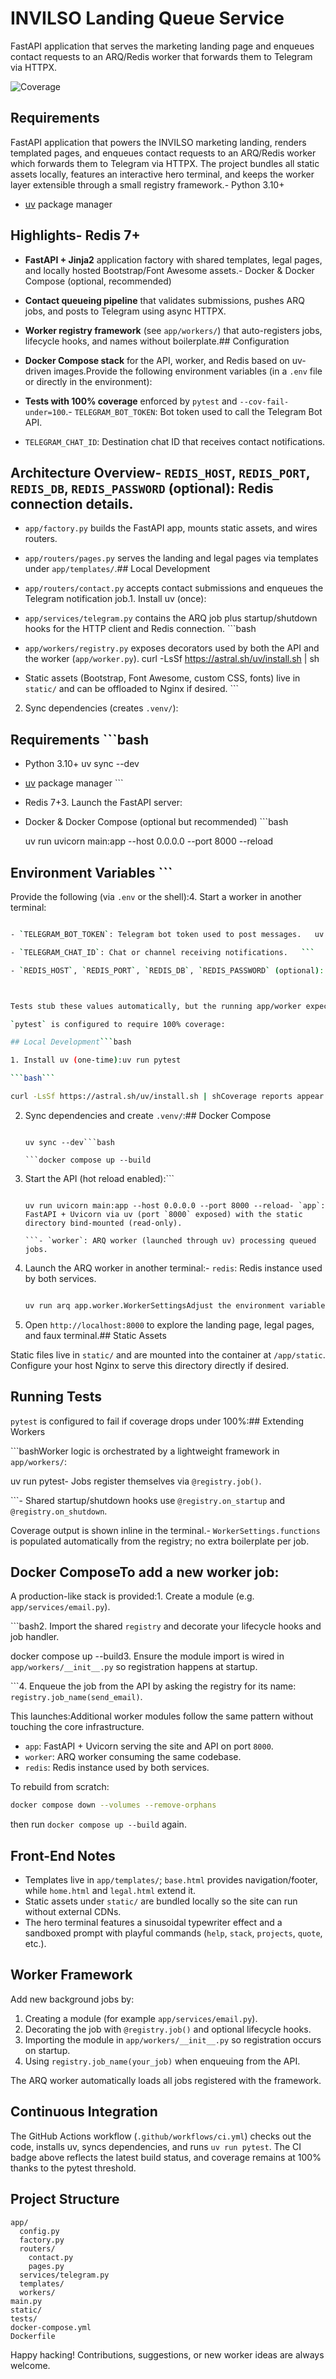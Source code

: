 # INVILSO Landing Queue Service



FastAPI application that serves the marketing landing page and enqueues contact requests to an ARQ/Redis worker that forwards them to Telegram via HTTPX.

![Coverage](https://img.shields.io/badge/coverage-100%25-brightgreen)

## Requirements

FastAPI application that powers the INVILSO marketing landing, renders templated pages, and enqueues contact requests to an ARQ/Redis worker which forwards them to Telegram via HTTPX. The project bundles all static assets locally, features an interactive hero terminal, and keeps the worker layer extensible through a small registry framework.- Python 3.10+

- [uv](https://docs.astral.sh/uv/) package manager

## Highlights- Redis 7+

- **FastAPI + Jinja2** application factory with shared templates, legal pages, and locally hosted Bootstrap/Font Awesome assets.- Docker & Docker Compose (optional, recommended)

- **Contact queueing pipeline** that validates submissions, pushes ARQ jobs, and posts to Telegram using async HTTPX.

- **Worker registry framework** (see `app/workers/`) that auto-registers jobs, lifecycle hooks, and names without boilerplate.## Configuration

- **Docker Compose stack** for the API, worker, and Redis based on uv-driven images.Provide the following environment variables (in a `.env` file or directly in the environment):

- **Tests with 100% coverage** enforced by `pytest` and `--cov-fail-under=100`.- `TELEGRAM_BOT_TOKEN`: Bot token used to call the Telegram Bot API.

- `TELEGRAM_CHAT_ID`: Destination chat ID that receives contact notifications.

## Architecture Overview- `REDIS_HOST`, `REDIS_PORT`, `REDIS_DB`, `REDIS_PASSWORD` (optional): Redis connection details.

- `app/factory.py` builds the FastAPI app, mounts static assets, and wires routers.

- `app/routers/pages.py` serves the landing and legal pages via templates under `app/templates/`.## Local Development

- `app/routers/contact.py` accepts contact submissions and enqueues the Telegram notification job.1. Install uv (once):

- `app/services/telegram.py` contains the ARQ job plus startup/shutdown hooks for the HTTP client and Redis connection.   ```bash

- `app/workers/registry.py` exposes decorators used by both the API and the worker (`app/worker.py`).   curl -LsSf https://astral.sh/uv/install.sh | sh

- Static assets (Bootstrap, Font Awesome, custom CSS, fonts) live in `static/` and can be offloaded to Nginx if desired.   ```

2. Sync dependencies (creates `.venv/`):

## Requirements   ```bash

- Python 3.10+   uv sync --dev

- [uv](https://docs.astral.sh/uv/) package manager   ```

- Redis 7+3. Launch the FastAPI server:

- Docker & Docker Compose (optional but recommended)   ```bash

   uv run uvicorn main:app --host 0.0.0.0 --port 8000 --reload

## Environment Variables   ```

Provide the following (via `.env` or the shell):4. Start a worker in another terminal:

   ```bash

- `TELEGRAM_BOT_TOKEN`: Telegram bot token used to post messages.   uv run arq app.worker.WorkerSettings

- `TELEGRAM_CHAT_ID`: Chat or channel receiving notifications.   ```

- `REDIS_HOST`, `REDIS_PORT`, `REDIS_DB`, `REDIS_PASSWORD` (optional): Redis connection details.5. Open `http://localhost:8000` to view the landing page served from `static/index.html`.



Tests stub these values automatically, but the running app/worker expect them.## Testing

`pytest` is configured to require 100% coverage:

## Local Development```bash

1. Install uv (one-time):uv run pytest

   ```bash```

   curl -LsSf https://astral.sh/uv/install.sh | shCoverage reports appear in the terminal; the run fails if coverage drops below 100%.

   ```

2. Sync dependencies and create `.venv/`:## Docker Compose

   ```bashA production-like stack is available:

   uv sync --dev```bash

   ```docker compose up --build

3. Start the API (hot reload enabled):```

   ```bashThis starts:

   uv run uvicorn main:app --host 0.0.0.0 --port 8000 --reload- `app`: FastAPI + Uvicorn via uv (port `8000` exposed) with the static directory bind-mounted (read-only).

   ```- `worker`: ARQ worker (launched through uv) processing queued jobs.

4. Launch the ARQ worker in another terminal:- `redis`: Redis instance used by both services.

   ```bash

   uv run arq app.worker.WorkerSettingsAdjust the environment variables in `docker-compose.yml` or provide a `.env` file before starting the stack.

   ```

5. Open `http://localhost:8000` to explore the landing page, legal pages, and faux terminal.## Static Assets

Static files live in `static/` and are mounted into the container at `/app/static`. Configure your host Nginx to serve this directory directly if desired.

## Running Tests

`pytest` is configured to fail if coverage drops under 100%:## Extending Workers

```bashWorker logic is orchestrated by a lightweight framework in `app/workers/`:

uv run pytest- Jobs register themselves via `@registry.job()`.

```- Shared startup/shutdown hooks use `@registry.on_startup` and `@registry.on_shutdown`.

Coverage output is shown inline in the terminal.- `WorkerSettings.functions` is populated automatically from the registry; no extra boilerplate per job.



## Docker ComposeTo add a new worker job:

A production-like stack is provided:1. Create a module (e.g. `app/services/email.py`).

```bash2. Import the shared `registry` and decorate your lifecycle hooks and job handler.

docker compose up --build3. Ensure the module import is wired in `app/workers/__init__.py` so registration happens at startup.

```4. Enqueue the job from the API by asking the registry for its name: `registry.job_name(send_email)`. 

This launches:Additional worker modules follow the same pattern without touching the core infrastructure.

- `app`: FastAPI + Uvicorn serving the site and API on port `8000`.
- `worker`: ARQ worker consuming the same codebase.
- `redis`: Redis instance used by both services.

To rebuild from scratch:
```bash
docker compose down --volumes --remove-orphans
```
then run `docker compose up --build` again.

## Front-End Notes
- Templates live in `app/templates/`; `base.html` provides navigation/footer, while `home.html` and `legal.html` extend it.
- Static assets under `static/` are bundled locally so the site can run without external CDNs.
- The hero terminal features a sinusoidal typewriter effect and a sandboxed prompt with playful commands (`help`, `stack`, `projects`, `quote`, etc.).

## Worker Framework
Add new background jobs by:
1. Creating a module (for example `app/services/email.py`).
2. Decorating the job with `@registry.job()` and optional lifecycle hooks.
3. Importing the module in `app/workers/__init__.py` so registration occurs on startup.
4. Using `registry.job_name(your_job)` when enqueuing from the API.

The ARQ worker automatically loads all jobs registered with the framework.

## Continuous Integration
The GitHub Actions workflow (`.github/workflows/ci.yml`) checks out the code, installs uv, syncs dependencies, and runs `uv run pytest`. The CI badge above reflects the latest build status, and coverage remains at 100% thanks to the pytest threshold.

## Project Structure
```
app/
  config.py
  factory.py
  routers/
    contact.py
    pages.py
  services/telegram.py
  templates/
  workers/
main.py
static/
tests/
docker-compose.yml
Dockerfile
```

Happy hacking! Contributions, suggestions, or new worker ideas are always welcome.
